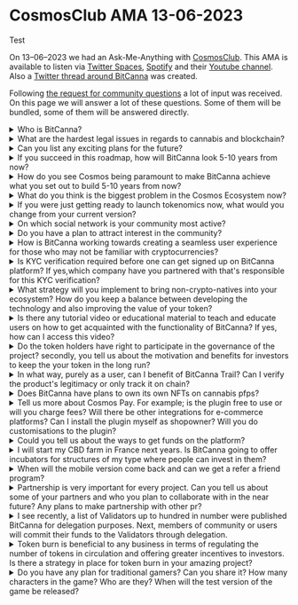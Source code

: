 # CosmosClub AMA 13-06-2023
Test

On 13–06–2023 we had an Ask-Me-Anything with [CosmosClub](https://linktr.ee/cosmosclub\_). This AMA is available to listen via [Twitter Spaces](https://twitter.com/CosmosClub\_/status/1667450986825232385), [Spotify](https://open.spotify.com/episode/6IgbtQN7MigQaEQ8AuVIwf?si=5904c870c48c47cc) and their [Youtube channel](https://youtu.be/tiVpJ0u7IFE). Also a [Twitter thread around BitCanna](https://twitter.com/CosmosClub\_/status/1668641883315396609?t=c2UWE0-9fZA8qL3bk46KUg\&s=19) was created.

Following [the request for community questions](https://twitter.com/CosmosClub\_/status/1667450986825232385) a lot of input was received. On this page we will answer a lot of these questions. Some of them will be bundled, some of them will be answered directly.

<details>

<summary>Who is BitCanna?</summary>

To start with, we stand out compared to competitors in the cryptospace targetting the cannabis market because [BitCanna](https://www.bitcanna.io/) is the only project founded and built by the cannabis industry. We are one of the few coins with an actual global use case.&#x20;

At the start the BitCanna Team has been asked to solve multiple issues out of this industry many companies deal with back then and still do, even with the progressive legislation we see in some countries. One of these issues is global payment and the lack of the ability to get a bank account. Cannabis entrepreneurs just want to run a business like any other, but are hindered by legislation and a hesitant banking sector. BitCanna will solve this by a cheap mobile global payment system for everyone. This needs to be fast, cheap, secure and accessible. But besides that we want to tackle topics like like identification, traceability, transparency, quality, etc. We really want to make our platform a one-stop-shop where cannabis consumers can find anything they search for; being information, products or community. Ofcourse you could pay with other coins like BTC. But these are in general to expensive, to slow and developing new tools and features is difficult. Especially if you want to unlock the power of our tools on mobile, where we believe the majority of users will be.&#x20;

We are currently accepted in some of the biggest shops in the industry, like [Zamnesia](https://www.zamnesia.com/) and [Royal Queen Seeds](https://www.royalqueenseeds.com/). Taking for example the latter, they give a 10% discount on any order when you pay with BitCanna, so there is actually an additional financial trigger to pay with BitCanna compared to traditional payment methods.&#x20;

We are aware that the majority of our core audience are non-crypto-natives; so we really try to create tools which works as intuitive as apps we already have nowadays, like banking apps. A consumer has to be able to use our technology and underlying blockchain tech without feeling that she/he is using it. So having the benefits, without having the downsides. We will offer an unique value due to the comprehensive set of tools we will develop. Our dream is to create a thriving environment where a cannabis user and the industry can find each other and where they never have to leave the environment for anything they want to do.

</details>

<details>

<summary>What are the hardest legal issues in regards to cannabis and blockchain?</summary>

The hardest legal part is the fact to so much is unclear as we see nowadays with the SEC sueing [Coinbase](https://www.sec.gov/news/press-release/2023-102) and [Binance](https://www.sec.gov/news/press-release/2023-101). Plus the fact that operating in a global environment brings complexity of an unprecedent scale, because a lot of countries have different nuances in their laws and legislation. We have regular contact with our legal advisors to make sure we are staying within the boundaries of what we can do to bring crypto to the people. But it is a long journey and takes a lot of time to prepare, discuss, process and reiterate.

Take for example the blockchain itself. In principle according to the [GDPR](https://gdpr-info.eu/) putting the information about funds and whatmore publicly available is illegal. But since it is the core of the blockchain to be open it is already quite a nice paradox where a good way has to be found to meet legislation while still preserving the strength of blockchain tech.

At the same time we also have to watch legislation around cannabis. [Some countries are more strict, other are more progressive](https://thcaffiliates.com/legal-status-maps/). It makes it "easier" for us since we do not sell products, however, when designing our products we still have to take it into account. It is for example illegal in most (if not all) countries for companies in the cannabis industry to advertize. That is something which makes it hard for us as well. But we are sure we can find a way where we can deliver valuable products while still meeting legislatory guidelines.

</details>

<details>

<summary>Can you list any exciting plans for the future?</summary>

We are working in [an Agile way](https://en.wikipedia.org/wiki/Agile\_software\_development), where we have a shortlist of things we want to do, but we take them one-by-one based on the needs we see around the time we finish a product.

Right now we are working on finishing our new [Webwallet](https://wallet.bitcanna.io/welcome) which we need to be able to upgrade our chain to a newer version of the Cosmos SDK. Also on the mobile app following after that. And we have a secret project which we have introduced as our desired killer app, but I can't lift the veil too much on that yet. It is a little bit too early, but we hope to announce our plans on this very very soon.

</details>

<details>

<summary>If you succeed in this roadmap, how will BitCanna look 5-10 years from now?</summary>

You'll be able to use BCNA as a means of payment in every dispensary or webshop around the globe. We are also _**the**_ platform to go to if you need information or find your favourite products or shops. Connecting users and businesses will be done via our platform. And ofcourse identification, supply chain tracing and other features to be developed.

We don't have set facts & figures regarding growth targets. But we are targetting onboarding massive amounts of users in the future to enjoy the benefits of using crypto and being able to spend it for their favourite products, while also offering shopowners a seamless experience to be able to operate their business.

</details>

<details>

<summary>How do you see Cosmos being paramount to make BitCanna achieve what you set out to build 5-10 years from now?</summary>

Being in the Cosmos ecosytem allows us to benefit from the shared technology (e.g. SDK, IBC), while still having full control over our own chain and how we want to develop it. It makes us more flexibile than being bound to a shared main chain which you see in other ecosystems, which also gives us the opportunity to tailor the solutions to the market we target.

</details>

<details>

<summary>What do you think is the biggest problem in the Cosmos Ecosystem now?</summary>

Having no central chain like on Ethereum creates a lot of friction amongst projects, because everyone wants to prove their project is better than the other. Whereas we as an ecosystem are in the best position to benefit from all the differences we have in the ecosystem. Specialisation of chains also brings the ability to bring new features which you can't see in any other ecosystem. We need to find that magic trigger to reach cooperation instead of competition.

</details>

<details>

<summary>If you were just getting ready to launch tokenomics now, what would you change from your current version?</summary>

One thing which would be nice and could be explored in the future is lowering the basic inflation, but where people can get some kind of bonus to their APR after doing effort for the project. It would be cool if rewards were not totally free, but are more rewarding for the people doing their utmost best to make a project a success.

</details>

<details>

<summary>On which social network is your community most active?</summary>

Our main activities happen on [Telegram](https://t.me/BitcannaGlobal), [Discord](https://discord.gg/97wUcHqxxE) and [Twitter](https://twitter.com/BitCannaGlobal). All our articles, dev updates and blogs can be found on [our Medium page](https://medium.com/@BitCannaGlobal). On [Facebook](https://www.facebook.com/BitCanna/) we only place the announcements.

</details>

<details>

<summary>Do you have a plan to attract interest in the community?</summary>

We want to be one of the very first projects who bridges the gap to the "real" world. A lot of projects are focussed on servicing the crypto-space, but for major success we can't focus only on the people who already have crypto. The massive success will be to onboard new fresh people. Although we are ofcourse bound by legal restrictions in our channels, we stimulate people to talk with eachother about the pride they have in growing cannabis and more.

</details>

<details>

<summary>How is BitCanna working towards creating a seamless user experience for those who may not be familiar with cryptocurrencies?</summary>

We are working hard to make using BCNA (being for payments, staking or something else) just as easy as using a banking app which are widely used.

</details>

<details>

<summary>Is KYC verification required before one can get signed up on BitCanna platform? If yes,which company have you partnered with that's responsible for this KYC verification?</summary>

No KYC required to use the platform. Getting funds to be able to buy BCNA might require KYC though through the required use of a centralized exchange or a broker.

</details>

<details>

<summary>What strategy will you implement to bring non-crypto-natives into your ecosystem? How do you keep a balance between developing the technology and also improving the value of your token?</summary>

We are targetting non-crypto-natives in general looking at the demographic of the audience in the cannabis industry. For that purpose we try to develop our products as simple as they can be, making sure that people can use crypto without knowing they use crypto. I have compared it in the past with [Swift](https://www.swift.com/), the international banking network. Before the war in the Ukraine a lot of people didn't know what Swift was, while it was used widely across the world. We want to reach that point with our technology as well.

</details>

<details>

<summary>Is there any tutorial video or educational material to teach and educate users on how to get acquainted with the functionality of BitCanna? If yes, how can I access this video?</summary>

We have created [a video a while ago regarding a payment using BCNA and Cosmos Pay](https://www.youtube.com/watch?v=HdGkh-tOa4M). Due to other priorities we have not created new ones just yet, but it might be a nice item to return to.

</details>

<details>

<summary>Do the token holders have right to participate in the governance of the project? secondly, you tell us about the motivation and benefits for investors to keep the your token in the long run?</summary>

Holders of BCNA indeed have the right to participate in governance. Crypto was started to bring power back the hands of individuals, so we also urge people to exercise their rights in voting :)

Holding BCNA can be quite an interesting feat. You can ofcourse do the standard DeFi things, but because we are also accepted on multiple locations in the real world as means of payment you can also use your rewards to get desired products. If you build up a nice stack it might even be that you will never have to spend a single dollar or euro anymore, because you can buy your seed, equipment and what more with the rewards from your BCNA stack.

</details>

<details>

<summary>In what way, purely as a user, can I benefit of BitCanna Trail? Can I verify the product's legitimacy or only track it on chain?</summary>

BitCanna Trail is meant to store all relevant information surrounding a final product you can buy as consumer. Starting with the farm where it has been grown, all intermediaries who have been involved in the supply chain and all relevant test reports which are made to ensure quality. This is something which is on our roadmap, but requires a lot of time to develop. A lot of legal difficulties have to be tackled here plus the method to retrieve data from the blockchain in a very fast manner to offer the requester the best experience.

</details>

<details>

<summary>Does BitCanna have plans to own its own NFTs on cannabis pfps?</summary>

We already have our own collection of NFTs which has been [airdropped to supporters of the project](https://medium.com/@BitCannaGlobal/introducing-bitcanna-buddheads-nft-45f2e05fd191). We did an airdrop in april 2022 and a public sale following after that. When the market turned bad we decided to close this public mint and burned one unminted Buddhead every 5 minutes until we reached the end of the collection. We thought it was fitting to burn our Budds :P

Find our collection here: [http://www.hubble.tools/collections/bitcanna-buddheads](http://www.hubble.tools/collections/bitcanna-buddheads)

</details>

<details>

<summary>Tell us more about Cosmos Pay. For example; is the plugin free to use or will you charge fees? Will there be other integrations for e-commerce platforms? Can I install the plugin myself as shopowner? Will you do customisations to the plugin?</summary>

Making Cosmos Pay available for the complete ecosystem was a "Thank you" from our side. We benefit from the centrally developed Cosmos SDK, which saves precious development time on our side. When our developer Atmon3r noticed that with minor adjustments we could open up the plugin to other Cosmos-SDK-based chains we went for it to make the plugin more versatile than BitCanna alone.

Right now we have focussed on [WooCommerce](https://wordpress.org/plugins/cosmos-pay/) and [Shopify](https://github.com/BitCannaGlobal/cosmospay-prestashop), and moved on to our mobile app to ensure frictionless usage for our end users. In the future we might onboard other e-commerce platforms to make it possible for more webshops to use our plugin.

Using the plugin is easy. To start with, installation and usage does not require any fee whatsoever. BitCanna is not a party in this and will not charge a fee for using the plugin. We have designed it to act as peer-to-peer transactions as crypto is intended to be and only transaction fees for the blockchain apply.

To help with the installation of the plugin [we have created guides](https://docs.bitcanna.io/v/bitcanna-commerce/). We won't do the installation in the webshops (and we will not do shopspecific customisations on the plugin) but in just a few clicks you can already install and start configuring the plugin. As shopowner you can now accept BCNA ofcourse, but also ATOM, OSMO, JUNO and STARS. The prices for these currencies are obtained using the API from CoinGecko, except for BCNA. For BCNA we have created our own price oracle, which takes the prizes from [CoinMarketCap](https://coinmarketcap.com/nl/currencies/bitcanna/), [Coingecko](https://www.coingecko.com/nl/coins/bitcanna) and Osmosis directly to give the most accurate price.  Also note that the plugin is not limited to usage within the cannabis industry, but can be installed in any webshop using the WooCommerce or Prestashop platform.\
\
As a consumer you can do a payment with any wallet you want, as long as you make sure the receiver address, amount and memo match what is shown in the payment screen of the plugin. The memo is required to recognize payments. We do the check on receiver address, amount and memo to make sure the shopowner and customer both get what they want. In theory it should be possible to send the funds also from an exchange, but it is not recommended (note that it also only works on exchanges where you don't have to verify the receival address). Rather use one of the high quality wallets out there to manage your funds ([Keplr](https://www.keplr.app/), [CosmoStation](https://wallet.cosmostation.io/bitcanna), [Leap](https://www.leapwallet.io/) or our own [BitCanna webwallet](https://wallet.bitcanna.io/welcome)). &#x20;

Important note: We will never be able to access your funds. That is the whole point of crypto (not your keys, not your crypto). You are the sole owner of your funds as it should be.

</details>

<details>

<summary>Could you tell us about the ways to get funds on the platform?</summary>

Right now getting your hands on BCNA is the hassle we know from a lot of altcoins. You have to get ATOM or OSMO via a broker or a CEX and then [swap on Osmosis](https://app.osmosis.zone/?from=ATOM\&to=BCNA) or [using an aggregator](https://app.rango.exchange/swap/COSMOS.ATOM/OSMOSIS.BCNA--ibc%2Fd805f1da50d31b96e4282c1d4181eddfb1a44a598bff5666f4b43e4b8bea95a5/). But we are working on methods to make it way more accessible in the near future.

</details>

<details>

<summary>I will start my CBD farm in France next years. Is BitCanna going to offer incubators for structures of my type where people can invest in them?</summary>

This is something we talked about internally, but have not made tangible yet. Stay tuned for more news around this. It will also require some work to investigate the legal side of things.

</details>

<details>

<summary>When will the mobile version come back and can we get a refer a friend program? </summary>

We are working on the mobile as we speak. Not final deadline yet to be communicated, but stay tuned. When the mobile app is out and shops start to use it, you can buy your weed with BCNA in the store around the corner.

Refer a friend programs are again a difficult legal subject. Our legal advisors tell us to avoid that for now in the current regulatory landscape and work on other methods to attract users.

However, it is free for the industry to run their own programs like Royal Queen Seeds does with respect to payments with BCNA.

</details>

<details>

<summary>Partnership is very important for every project. Can you tell us about some of your partners and who you plan to collaborate with in the near future? Any plans to make partnership with other pr?</summary>

Some of our partners are the biggest players in the industry, like Zamnesia and Royal Queen Seeds. We will work on expanding our set of partners to accommodate as much as we can within the cannabis industry. In the end we want to be the go-to place for both end consumers as well as the industry itself.

</details>

<details>

<summary>I see recently, a list of Validators up to hundred in number were published BitCanna for delegation purposes. Next, members of community or users will commit their funds to the Validators through delegation.</summary>

Choosing a validator is always a delicate process. Things like uptime and spot on the validator list are important, but also look at what a validator contributes to the project. Trying to avoid staking at the top ranked validators is also important to make the chain itself less sensitive to disruptions. On average validators do their utmost to take care of their delegations.

We have [a list of validators who contribute for our project](https://docs.bitcanna.io/token-chain-parameters/validator-incentive-program) and who are fit for delegations.

</details>

<details>

<summary>Token burn is beneficial to any business in terms of regulating the number of tokens in circulation and offering greater incentives to investors. Is there a strategy in place for token burn in your amazing project?</summary>

We have been looking at token burns as a potential topic for the future. Nothing tangible on that field just yet, our pimary focus is first to deliver some of our core products to drive utility to our project.

</details>

<details>

<summary>Do you have any plan for traditional gamers? Can you share it? How many characters in the game? Who are they? When will the test version of the game be released?</summary>

We don't have a game at this stage. It is something we really like to do, but it hasn't hit our priority list just yet. We have some other major topics to tackle first.

</details>
